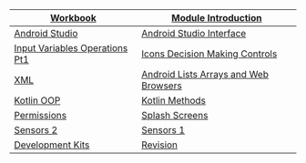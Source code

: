 |[Workbook](https://teachingmaterial.github.io/ELEE1146-COMP1836_Exercises/)| [Module Introduction](./content/ModuleIntroduction/moduleIntroduction.html)|
|----|---|
|[Android Studio](content/IntroductionToAndroidStudio/IntroductionToAndroidStudio.html)|[Android Studio Interface](content/AndroidStudioUserInterface/AndroidStudioUserInterface.html)|
|[Input Variables Operations Pt1](content/InputVariablesOperationsPt1/InputVariablesOperationsPt1.html)|[Icons Decision Making Controls](content/IconsDecisionMakingControls/IconsDecisionMakingControls.html)|
|[XML](content/XML/XML.html)|[Android Lists Arrays and Web Browsers](content/ListsArraysandWebBrowsers/ListsArraysandWebBrowsers.md)|
|[Kotlin OOP]()|[Kotlin Methods]()|
|[Permissions]()|[Splash Screens]()|
|[Sensors 2]()|[Sensors 1]()|
|[Development Kits]()|[Revision]()|